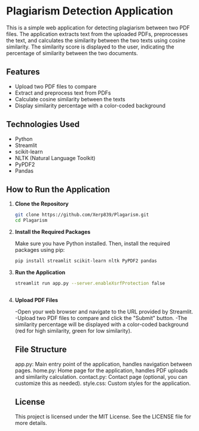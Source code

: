 # Plagiarism Detection Application

This is a simple web application for detecting plagiarism between two PDF files. The application extracts text from the uploaded PDFs, preprocesses the text, and calculates the similarity between the two texts using cosine similarity. The similarity score is displayed to the user, indicating the percentage of similarity between the two documents.

## Features

- Upload two PDF files to compare
- Extract and preprocess text from PDFs
- Calculate cosine similarity between the texts
- Display similarity percentage with a color-coded background

## Technologies Used

- Python
- Streamlit
- scikit-learn
- NLTK (Natural Language Toolkit)
- PyPDF2
- Pandas

## How to Run the Application

1. **Clone the Repository**

   ```bash
   git clone https://github.com/Xerp839/Plagarism.git
   cd Plagarism

2. **Install the Required Packages**

    Make sure you have Python installed. Then, install the required packages using pip:
    
     ```bash
   pip install streamlit scikit-learn nltk PyPDF2 pandas
     
3. **Run the Application**

     ```bash
   streamlit run app.py --server.enableXsrfProtection false

   

4. **Upload PDF Files**

    -Open your web browser and navigate to the URL provided by Streamlit.
    -Upload two PDF files to compare and click the "Submit" button.
    -The similarity percentage will be displayed with a color-coded background (red for high similarity, green for low similarity).


    ## File Structure
    app.py: Main entry point of the application, handles navigation between pages.
    home.py: Home page for the application, handles PDF uploads and similarity calculation.
    contact.py: Contact page (optional, you can customize this as needed).
    style.css: Custom styles for the application.

    ## License

    This project is licensed under the MIT License. See the LICENSE file for more details.
